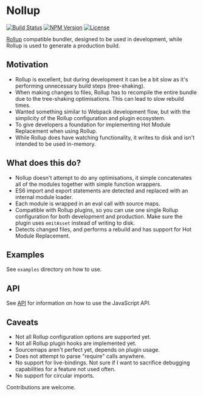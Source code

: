 # Nollup

[![Build Status](https://travis-ci.com/PepsRyuu/nollup.svg?branch=master)](https://travis-ci.com/PepsRyuu/nollup)
[![NPM Version](https://img.shields.io/npm/v/nollup.svg)](https://img.shields.io/npm/v/nollup.svg)
[![License](https://badgen.net/github/license/pepsryuu/nollup)](https://badgen.net/github/license/pepsryuu/nollup)

[Rollup](https://rollupjs.org/guide/en) compatible bundler, designed to be used in development, while Rollup is used to generate a production build.

## Motivation

* Rollup is excellent, but during development it can be a bit slow as it's performing unnecessary build steps (tree-shaking).
* When making changes to files, Rollup has to recompile the entire bundle due to the tree-shaking optimisations. This can lead to slow rebuild times.
* Wanted something similar to Webpack development flow, but with the simplicity of the Rollup configuration and plugin ecosystem.
* To give developers a foundation for implementing Hot Module Replacement when using Rollup.
* While Rollup does have watching functionality, it writes to disk and isn't intended to be used in-memory.

## What does this do?

* Nollup doesn't attempt to do any optimisations, it simple concatenates all of the modules together with simple function wrappers.
* ES6 import and export statements are detected and replaced with an internal module loader.
* Each module is wrapped in an eval call with source maps. 
* Compatible with Rollup plugins, so you can use one single Rollup configuration for both development and production. Make sure the plugin uses ```emitAsset``` instead of writing to disk.
* Detects changed files, and performs a rebuild and has support for Hot Module Replacement.

## Examples

See ```examples``` directory on how to use.

## API

See [API](API.md) for information on how to use the JavaScript API.

## Caveats

* Not all Rollup configuration options are supported yet.
* Not all Rollup plugin hooks are implemented yet.
* Sourcemaps aren't perfect yet, depends on plugin usage.
* Does not attempt to parse "require" calls anywhere.
* No support for live-bindings. Not sure if I want to sacrifice debugging capabilities for a feature not used often.
* No support for circular imports.

Contributions are welcome.

